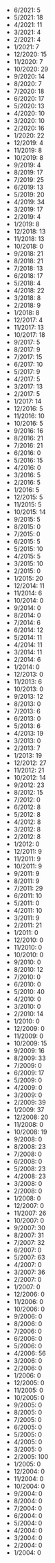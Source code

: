 *  6/2021: 5
*  5/2021: 18
*  4/2021: 11
*  3/2021: 4
*  2/2021: 4
*  1/2021: 7
*  12/2020: 15
*  11/2020: 7
*  10/2020: 29
*  9/2020: 14
*  8/2020: 7
*  7/2020: 18
*  6/2020: 17
*  5/2020: 13
*  4/2020: 10
*  3/2020: 10
*  2/2020: 16
*  1/2020: 22
*  12/2019: 4
*  11/2019: 8
*  10/2019: 8
*  9/2019: 4
*  8/2019: 17
*  7/2019: 25
*  6/2019: 13
*  5/2019: 20
*  4/2019: 34
*  3/2019: 17
*  2/2019: 4
*  1/2019: 8
*  12/2018: 13
*  11/2018: 13
*  10/2018: 0
*  9/2018: 21
*  8/2018: 21
*  7/2018: 13
*  6/2018: 17
*  5/2018: 4
*  4/2018: 22
*  3/2018: 8
*  2/2018: 9
*  1/2018: 8
*  12/2017: 4
*  11/2017: 13
*  10/2017: 18
*  9/2017: 5
*  8/2017: 9
*  7/2017: 15
*  6/2017: 10
*  5/2017: 9
*  4/2017: 5
*  3/2017: 13
*  2/2017: 5
*  1/2017: 14
*  12/2016: 5
*  11/2016: 10
*  10/2016: 5
*  9/2016: 16
*  8/2016: 21
*  7/2016: 21
*  6/2016: 0
*  5/2016: 15
*  4/2016: 0
*  3/2016: 5
*  2/2016: 5
*  1/2016: 5
*  12/2015: 5
*  11/2015: 5
*  10/2015: 14
*  9/2015: 5
*  8/2015: 0
*  7/2015: 0
*  6/2015: 5
*  5/2015: 10
*  4/2015: 5
*  3/2015: 10
*  2/2015: 0
*  1/2015: 20
*  12/2014: 11
*  11/2014: 6
*  10/2014: 0
*  9/2014: 0
*  8/2014: 0
*  7/2014: 6
*  6/2014: 12
*  5/2014: 11
*  4/2014: 11
*  3/2014: 11
*  2/2014: 6
*  1/2014: 0
*  12/2013: 0
*  11/2013: 6
*  10/2013: 0
*  9/2013: 12
*  8/2013: 0
*  7/2013: 6
*  6/2013: 0
*  5/2013: 6
*  4/2013: 19
*  3/2013: 0
*  2/2013: 7
*  1/2013: 19
*  12/2012: 27
*  11/2012: 21
*  10/2012: 14
*  9/2012: 23
*  8/2012: 15
*  7/2012: 0
*  6/2012: 8
*  5/2012: 8
*  4/2012: 8
*  3/2012: 8
*  2/2012: 8
*  1/2012: 0
*  12/2011: 9
*  11/2011: 9
*  10/2011: 9
*  9/2011: 9
*  8/2011: 9
*  7/2011: 29
*  6/2011: 10
*  5/2011: 0
*  4/2011: 10
*  3/2011: 9
*  2/2011: 21
*  1/2011: 0
*  12/2010: 0
*  11/2010: 0
*  10/2010: 0
*  9/2010: 0
*  8/2010: 12
*  7/2010: 0
*  6/2010: 0
*  5/2010: 40
*  4/2010: 0
*  3/2010: 0
*  2/2010: 14
*  1/2010: 0
*  12/2009: 0
*  11/2009: 0
*  10/2009: 15
*  9/2009: 16
*  8/2009: 33
*  7/2009: 0
*  6/2009: 17
*  5/2009: 0
*  4/2009: 0
*  3/2009: 0
*  2/2009: 39
*  1/2009: 37
*  12/2008: 20
*  11/2008: 0
*  10/2008: 19
*  9/2008: 0
*  8/2008: 23
*  7/2008: 0
*  6/2008: 0
*  5/2008: 23
*  4/2008: 23
*  3/2008: 0
*  2/2008: 0
*  1/2008: 0
*  12/2007: 0
*  11/2007: 26
*  10/2007: 0
*  9/2007: 30
*  8/2007: 31
*  7/2007: 32
*  6/2007: 0
*  5/2007: 63
*  4/2007: 0
*  3/2007: 36
*  2/2007: 0
*  1/2007: 0
*  12/2006: 0
*  11/2006: 0
*  10/2006: 0
*  9/2006: 0
*  8/2006: 0
*  7/2006: 0
*  6/2006: 0
*  5/2006: 0
*  4/2006: 56
*  3/2006: 0
*  2/2006: 0
*  1/2006: 0
*  12/2005: 0
*  11/2005: 0
*  10/2005: 0
*  9/2005: 0
*  8/2005: 0
*  7/2005: 0
*  6/2005: 0
*  5/2005: 0
*  4/2005: 0
*  3/2005: 0
*  2/2005: 100
*  1/2005: 0
*  12/2004: 0
*  11/2004: 0
*  10/2004: 0
*  9/2004: 0
*  8/2004: 0
*  7/2004: 0
*  6/2004: 0
*  5/2004: 0
*  4/2004: 0
*  3/2004: 0
*  2/2004: 0
*  1/2004: 0